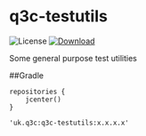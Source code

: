 # q3c-testutils

![License](http://img.shields.io/:license-apache-blue.svg)
[ ![Download](https://api.bintray.com/packages/dsowerby/maven/q3c-testutils/images/download.svg) ](https://bintray.com/dsowerby/maven/q3c-testutils/_latestVersion)

Some general purpose test utilities


##Gradle

```
repositories {
	jcenter()
}
```

```
'uk.q3c:q3c-testutils:x.x.x.x'
```


